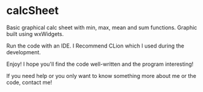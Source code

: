 # calcSheet
Basic graphical calc sheet with min, max, mean and sum functions. Graphic built using wxWidgets.

Run the code with an IDE. I Recommend CLion which I used during the development. 

Enjoy! I hope you'll find the code well-written and the program interesting! 

If you need help or you only want to know something more about me or the code, contact me!
